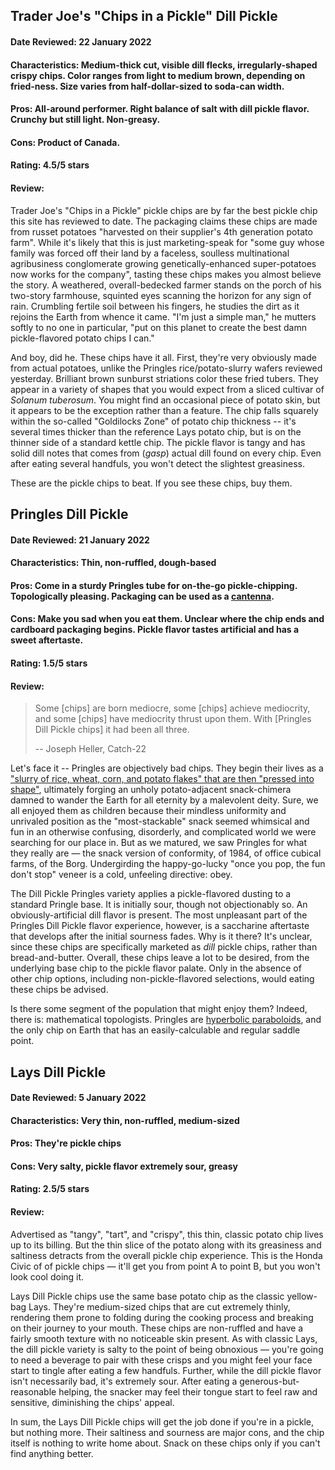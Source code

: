 ## Trader Joe's "Chips in a Pickle" Dill Pickle 

#### Date Reviewed: 22 January 2022

#### Characteristics: Medium-thick cut, visible dill flecks, irregularly-shaped crispy chips. Color ranges from light to medium brown, depending on fried-ness. Size varies from half-dollar-sized to soda-can width.

#### Pros: All-around performer. Right balance of salt with dill pickle flavor. Crunchy but still light. Non-greasy.

#### Cons: Product of Canada.

#### Rating: 4.5/5 stars

#### Review: 

Trader Joe's "Chips in a Pickle" pickle chips are by far the best pickle chip
this site has reviewed to date. The packaging claims these chips are made from
russet potatoes "harvested on their supplier's 4th generation potato farm".
While it's likely that this is just marketing-speak for "some guy whose family
was forced off their land by a faceless, soulless multinational agribusiness
conglomerate growing genetically-enhanced super-potatoes now works for the
company", tasting these chips makes you almost believe the story. A weathered,
overall-bedecked farmer stands on the porch of his two-story farmhouse, squinted
eyes scanning the horizon for any sign of rain. Crumbling fertile soil between
his fingers, he studies the dirt as it rejoins the Earth from whence it came.
"I'm just a simple man," he mutters softly to no one in particular, "put on this
planet to create the best damn pickle-flavored potato chips I can."

And boy, did he. These chips have it all. First, they're very obviously made
from actual potatoes, unlike the Pringles rice/potato-slurry wafers reviewed
yesterday.  Brilliant brown sunburst striations color these fried tubers. They
appear in a variety of shapes that you would expect from a sliced cultivar of
*Solanum tuberosum*. You might find an occasional piece of potato skin, but it
appears to be the exception rather than a feature. The chip falls squarely
within the so-called "Goldilocks Zone" of potato chip thickness -- it's several
times thicker than the reference Lays potato chip, but is on the thinner side of
a standard kettle chip. The pickle flavor is tangy and has solid dill notes that
comes from (*gasp*) actual dill found on every chip. Even after eating several
handfuls, you won't detect the slightest greasiness.

These are the pickle chips to beat. If you see these chips, buy them.

## Pringles Dill Pickle

#### Date Reviewed: 21 January 2022

#### Characteristics: Thin, non-ruffled, dough-based 
 
#### Pros: Come in a sturdy Pringles tube for on-the-go pickle-chipping. Topologically pleasing. Packaging can be used as a [cantenna](https://en.wikipedia.org/wiki/Cantenna).

#### Cons: Make you sad when you eat them. Unclear where the chip ends and cardboard packaging begins. Pickle flavor tastes artificial and has a sweet aftertaste.

#### Rating: 1.5/5 stars

#### Review:

> Some [chips] are born mediocre, some [chips] achieve mediocrity, and some [chips] have
> mediocrity thrust upon them. With [Pringles Dill Pickle chips] it had been all
> three. 
>
> -- Joseph Heller, Catch-22

Let's face it -- Pringles are objectively bad chips. They begin their lives as a
["slurry of rice, wheat, corn, and potato flakes" that are then "pressed into
shape"](https://gizmodo.com/the-shocking-true-story-of-how-pringles-are-made-30802015),
ultimately forging an unholy potato-adjacent snack-chimera damned to wander the
Earth for all eternity by a malevolent deity. Sure, we all enjoyed them as
children because their mindless uniformity and unrivaled position as the
"most-stackable" snack seemed whimsical and fun in an otherwise confusing,
disorderly, and complicated world we were searching for our place in. But as we
matured, we saw Pringles for what they really are &mdash; the snack version of
conformity, of 1984, of office cubical farms, of the Borg. Undergirding the
happy-go-lucky "once you pop, the fun don't stop" veneer is a cold, unfeeling
directive: obey.

The Dill Pickle Pringles variety applies a pickle-flavored dusting to a standard
Pringle base. It is initially sour, though not objectionably so. An
obviously-artificial dill flavor is present. The most unpleasant part of the
Pringles Dill Pickle flavor experience, however, is a saccharine aftertaste that
develops after the initial sourness fades. Why is it there? It's unclear, since
these chips are specifically marketed as *dill* pickle chips, rather than
bread-and-butter. Overall, these chips leave a lot to be desired, from the
underlying base chip to the pickle flavor palate. Only in the absence of other
chip options, including non-pickle-flavored selections, would eating these chips
be advised.

Is there some segment of the population that might enjoy them? Indeed,
there is: mathematical topologists. Pringles are [hyperbolic
paraboloids](https://en.wikipedia.org/wiki/Paraboloid#Hyperbolic_paraboloid),
and the only chip on Earth that has an easily-calculable and regular saddle
point.

## Lays Dill Pickle

#### Date Reviewed: 5 January 2022

#### Characteristics: Very thin, non-ruffled, medium-sized

#### Pros: They're pickle chips

#### Cons: Very salty, pickle flavor extremely sour, greasy

#### Rating: 2.5/5 stars

#### Review: 

Advertised as "tangy", "tart", and "crispy", this thin, classic
potato chip lives up to its billing. But the thin slice of the potato along
with its greasiness and saltiness detracts from the overall pickle chip
experience. This is the Honda Civic of of pickle chips &mdash; it'll get you
from point A to point B, but you won't look cool doing it.

Lays Dill Pickle chips use the same base potato chip as the classic yellow-bag
Lays. They're medium-sized chips that are cut extremely thinly, rendering them
prone to folding during the cooking process and breaking on their journey to
your mouth. These chips are non-ruffled and have a fairly smooth texture with no
noticeable skin present. As with classic Lays, the dill pickle variety is salty
to the point of being obnoxious &mdash; you're going to need a beverage to pair
with these crisps and you might feel your face start to tingle after eating a
few handfuls. Further, while the dill pickle flavor isn't necessarily bad, it's
extremely sour. After eating a generous-but-reasonable helping, the snacker may
feel their tongue start to feel raw and sensitive, diminishing the chips' appeal. 

In sum, the Lays Dill Pickle chips will get the job done if you're in a pickle,
but nothing more. Their saltiness and sourness are major cons, and the chip
itself is nothing to write home about. Snack on these chips only if you can't
find anything better.
